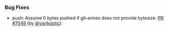 ### Bug Fixes

- push: Assume 0 bytes pushed if git-annex does not provide bytesize.  [PR
  #7049](https://github.com/datalad/datalad/pull/7049) (by
  [@yarikoptic](https://github.com/yarikoptic))
